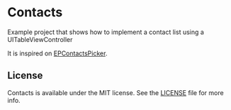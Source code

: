 Contacts
===========
Example project that shows how to implement a contact list using a UITableViewController

It is inspired on [EPContactsPicker](https://github.com/ipraba/EPContactsPicker).

License
-------
Contacts is available under the MIT license. See the [LICENSE](https://github.com/rdgonzalez85/Contacts/blob/master/LICENSE) file for more info.
